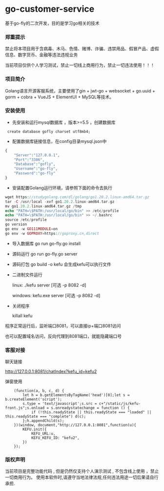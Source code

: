 # go-customer-service
基于go-fly的二次开发，目的是学习go相关的技术

### 郑重提示
禁止将本项目用于含病毒、木马、色情、赌博、诈骗、违禁用品、假冒产品、虚假信息、数字货币、金融等违法违规业务

当前项目仅供个人学习测试，禁止一切线上商用行为，禁止一切违法使用！！！


### 项目简介

Golang语言开源客服系统，主要使用了gin + jwt-go + websocket + go.uuid + gorm + cobra + VueJS + ElementUI + MySQL等技术。


### 安装使用


* 先安装和运行mysql数据库 ，版本>=5.5 ，创建数据库
 
```
 create database gofly charset utf8mb4;
```
   
*  配置数据库链接信息，在config目录mysql.json中
```php
{
	"Server":"127.0.0.1",
	"Port":"3306",
	"Database":"gofly",
	"Username":"go-fly",
	"Password":"go-fly"
}
```
* 安装配置Golang运行环境，请参照下面的命令去执行
```php
wget https://studygolang.com/dl/golang/go1.20.2.linux-amd64.tar.gz
tar -C /usr/local -xvf go1.20.2.linux-amd64.tar.gz
mv go1.20.2.linux-amd64.tar.gz /tmp
echo "PATH=\$PATH:/usr/local/go/bin" >> /etc/profile
echo "PATH=\$PATH:/usr/local/go/bin" >> ~/.bashrc
source /etc/profile
go version
go env -w GO111MODULE=on
go env -w GOPROXY=https://goproxy.cn,direct
```

* 导入数据库 go run go-fly.go install

* 源码运行 go run go-fly.go server

* 源码打包 go build -o kefu  会生成kefu可以执行文件

* 二进制文件运行

   linux:   ./kefu server [可选 -p 8082 -d]
   
   windows: kefu.exe server [可选 -p 8082 -d]
   
* 关闭程序

   killall kefu


程序正常运行后，监听端口8081，可以直接ip+端口8081访问

也可以配置域名访问，反向代理到8081端口，就能隐藏端口号
### 客服对接
聊天链接

http://127.0.0.1:8081/chatIndex?kefu_id=kefu2

弹窗使用

```
    (function(a, b, c, d) {
        let h = b.getElementsByTagName('head')[0];let s = b.createElement('script');
        s.type = 'text/javascript';s.src = c+"/static/js/kefu-front.js";s.onload = s.onreadystatechange = function () {
            if (!this.readyState || this.readyState === "loaded" || this.readyState === "complete") d(c);
        };h.appendChild(s);
    })(window, document,"http://127.0.0.1:8081",function(u){
        KEFU.init({
            KEFU_URL:u,
            KEFU_KEFU_ID: "kefu2",
        })
    });

```
### 版权声明

当前项目是完整功能代码 , 但是仍然仅支持个人演示测试 , 不包含线上使用 ，禁止一切商用行为。
使用本软件时,请遵守当地法律法规,任何违法用途一切后果请自行承担.
